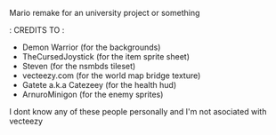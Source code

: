 Mario remake for an university project or something

: CREDITS TO :
- Demon Warrior (for the backgrounds)
- TheCursedJoystick (for the item sprite sheet)
- Steven (for the nsmbds tileset)
- vecteezy.com (for the world map bridge texture)
- Gatete a.k.a Catezeey (for the health hud)
- ArnuroMinigon (for the enemy sprites)

I dont know any of these people personally and I'm not asociated with vecteezy